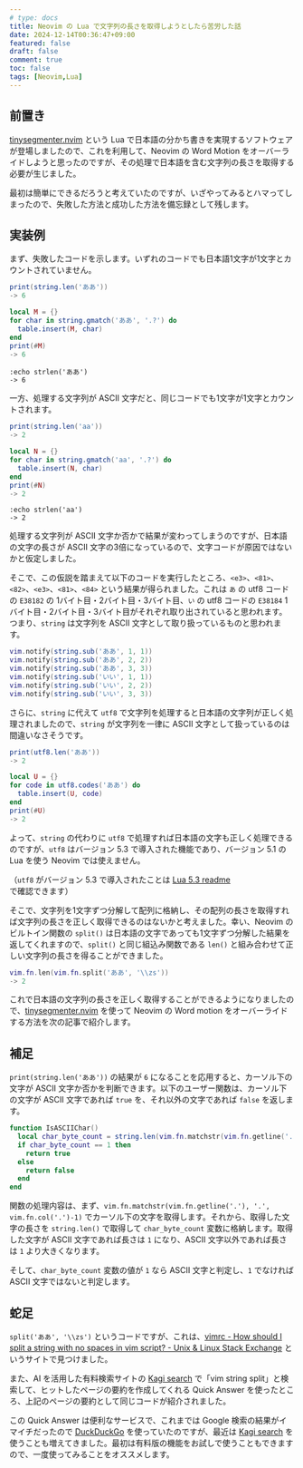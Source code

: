 ```yaml
---
# type: docs 
title: Neovim の Lua で文字列の長さを取得しようとしたら苦労した話
date: 2024-12-14T00:36:47+09:00
featured: false
draft: false
comment: true
toc: false
tags: [Neovim,Lua]
---
```


## 前置き

[tinysegmenter.nvim](https://zenn.dev/sirasagi62/articles/d654fbbf5039d6) という Lua で日本語の分かち書きを実現するソフトウェアが登場しましたので、これを利用して、Neovim の Word Motion をオーバーライドしようと思ったのですが、その処理で日本語を含む文字列の長さを取得する必要が生じました。

最初は簡単にできるだろうと考えていたのですが、いざやってみるとハマってしまったので、失敗した方法と成功した方法を備忘録として残します。

## 実装例

まず、失敗したコードを示します。いずれのコードでも日本語1文字が1文字とカウントされていません。

```lua
print(string.len('ああ'))
-> 6
```

```lua
local M = {}
for char in string.gmatch('ああ', '.?') do
  table.insert(M, char)
end
print(#M)
-> 6
```

```vim
:echo strlen('ああ')
-> 6
```

一方、処理する文字列が ASCII 文字だと、同じコードでも1文字が1文字とカウントされます。

```lua
print(string.len('aa'))
-> 2
```

```lua
local N = {}
for char in string.gmatch('aa', '.?') do
  table.insert(N, char)
end
print(#N)
-> 2
```

```vim
:echo strlen('aa')
-> 2
```

処理する文字列が ASCII 文字か否かで結果が変わってしまうのですが、日本語の文字の長さが ASCII 文字の3倍になっているので、文字コードが原因ではないかと仮定しました。

そこで、この仮説を踏まえて以下のコードを実行したところ、`<e3>`、`<81>`、`<82>`、`<e3>`、`<81>`、`<84>` という結果が得られました。これは `あ` の utf8 コードの `E38182` の 1バイト目・2バイト目・3バイト目、`い` の utf8 コードの `E38184` 1バイト目・2バイト目・3バイト目がそれぞれ取り出されていると思われます。つまり、`string` は文字列を ASCII 文字として取り扱っているものと思われます。

```lua
vim.notify(string.sub('ああ', 1, 1))
vim.notify(string.sub('ああ', 2, 2))
vim.notify(string.sub('ああ', 3, 3))
vim.notify(string.sub('いい', 1, 1))
vim.notify(string.sub('いい', 2, 2))
vim.notify(string.sub('いい', 3, 3))
```

さらに、`string` に代えて `utf8` で文字列を処理すると日本語の文字列が正しく処理されましたので、`string` が文字列を一律に ASCII 文字として扱っているのは間違いなさそうです。

```lua
print(utf8.len('ああ'))
-> 2
```

```lua
local U = {}
for code in utf8.codes('ああ') do
  table.insert(U, code)
end
print(#U)
-> 2
```

よって、`string` の代わりに `utf8` で処理すれば日本語の文字も正しく処理できるのですが、`utf8` はバージョン 5.3 で導入された機能であり、バージョン 5.1 の Lua を使う Neovim では使えません。

（`utf8` がバージョン 5.3 で導入されたことは [Lua 5.3 readme](https://www.lua.org/manual/5.3/readme.html) で確認できます）

そこで、文字列を1文字ずつ分解して配列に格納し、その配列の長さを取得すれば文字列の長さを正しく取得できるのはないかと考えました。幸い、Neovim のビルトイン関数の `split()` は日本語の文字であっても1文字ずつ分解した結果を返してくれますので、`split()` と同じ組込み関数である `len()` と組み合わせて正しい文字列の長さを得ることができました。

```lua
vim.fn.len(vim.fn.split('ああ', '\\zs'))
-> 2
```

これで日本語の文字列の長さを正しく取得することができるようになりましたので、[tinysegmenter.nvim](https://zenn.dev/sirasagi62/articles/d654fbbf5039d6) を使って Neovim の Word motion をオーバーライドする方法を次の記事で紹介します。

## 補足

`print(string.len('ああ'))` の結果が `6` になることを応用すると、カーソル下の文字が ASCII 文字か否かを判断できます。以下のユーザー関数は、カーソル下の文字が ASCII 文字であれば `true` を、それ以外の文字であれば `false` を返します。

```lua
function IsASCIIChar()
  local char_byte_count = string.len(vim.fn.matchstr(vim.fn.getline('.'), '.', vim.fn.col('.')-1))
  if char_byte_count == 1 then
    return true
  else
    return false
  end
end
```

関数の処理内容は、まず、`vim.fn.matchstr(vim.fn.getline('.'), '.', vim.fn.col('.')-1)` でカーソル下の文字を取得します。それから、取得した文字の長さを `string.len()` で取得して `char_byte_count` 変数に格納します。取得した文字が ASCII 文字であれば長さは `1` になり、ASCII 文字以外であれば長さは `1` より大きくなります。

そして、`char_byte_count` 変数の値が `1` なら ASCII 文字と判定し、`1` でなければ ASCII 文字ではないと判定します。

## 蛇足

`split('ああ', '\\zs')` というコードですが、これは、[vimrc - How should I split a string with no spaces in vim script? - Unix & Linux Stack Exchange](https://unix.stackexchange.com/questions/189215/how-should-i-split-a-string-with-no-spaces-in-vim-script) というサイトで見つけました。

また、AI を活用した有料検索サイトの [Kagi search](https://kagi.com) で「vim string split」と検索して、ヒットしたページの要約を作成してくれる Quick Answer を使ったところ、上記のページの要約として同じコードが紹介されました。

この Quick Answer は便利なサービスで、これまでは Google 検索の結果がイマイチだったので [DuckDuckGo](https://duckduckgo.com/) を使っていたのですが、最近は [Kagi search](https://kagi.com) を使うことも増えてきました。最初は有料版の機能をお試しで使うこともできますので、一度使ってみることをオススメします。

